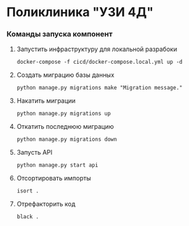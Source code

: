 # Поликлиника "УЗИ 4Д"

### Команды запуска компонент

1. Запустить инфраструктуру для локальной разрабоки
    ```
    docker-compose -f cicd/docker-compose.local.yml up -d
    ```
1. Создать миграцию базы данных
    ```
    python manage.py migrations make "Migration message."
    ```
1. Накатить миграции
    ```
    python manage.py migrations up
    ```
1. Откатить последнюю миграцию
    ```
    python manage.py migrations down
    ```
1. Запусть API
    ```
    python manage.py start api
    ```
1. Отсортировать импорты
    ```
    isort .
    ```
1. Отрефакторить код
    ```
    black .
    ```